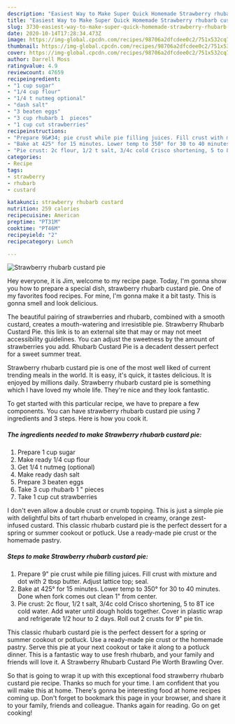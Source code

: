 ```yaml
---
description: "Easiest Way to Make Super Quick Homemade Strawberry rhubarb custard pie"
title: "Easiest Way to Make Super Quick Homemade Strawberry rhubarb custard pie"
slug: 3730-easiest-way-to-make-super-quick-homemade-strawberry-rhubarb-custard-pie
date: 2020-10-14T17:28:34.473Z
image: https://img-global.cpcdn.com/recipes/98706a2dfcdee0c2/751x532cq70/strawberry-rhubarb-custard-pie-recipe-main-photo.jpg
thumbnail: https://img-global.cpcdn.com/recipes/98706a2dfcdee0c2/751x532cq70/strawberry-rhubarb-custard-pie-recipe-main-photo.jpg
cover: https://img-global.cpcdn.com/recipes/98706a2dfcdee0c2/751x532cq70/strawberry-rhubarb-custard-pie-recipe-main-photo.jpg
author: Darrell Moss
ratingvalue: 4.9
reviewcount: 47659
recipeingredient:
- "1 cup sugar"
- "1/4 cup flour"
- "1/4 t nutmeg optional"
- "dash salt"
- "3 beaten eggs"
- "3 cup rhubarb 1  pieces"
- "1 cup cut strawberries"
recipeinstructions:
- "Prepare 9&#34; pie crust while pie filling juices. Fill crust with mixture and dot with 2 tbsp butter. Adjust lattice top; seal."
- "Bake at 425° for 15 minutes. Lower temp to 350° for 30 to 40 minutes. Done when fork comes out clean 1&#34; from center."
- "Pie crust: 2c flour, 1/2 t salt, 3/4c cold Crisco shortening, 5 to 8T ice cold water. Add water until dough holds together. Cover in plastic wrap and refrigerate 1/2 hour to 2 days. Roll out 2 crusts for 9&#34; pie tin."
categories:
- Recipe
tags:
- strawberry
- rhubarb
- custard

katakunci: strawberry rhubarb custard 
nutrition: 259 calories
recipecuisine: American
preptime: "PT31M"
cooktime: "PT46M"
recipeyield: "2"
recipecategory: Lunch

---
```



![Strawberry rhubarb custard pie](https://img-global.cpcdn.com/recipes/98706a2dfcdee0c2/751x532cq70/strawberry-rhubarb-custard-pie-recipe-main-photo.jpg)

Hey everyone, it is Jim, welcome to my recipe page. Today, I'm gonna show you how to prepare a special dish, strawberry rhubarb custard pie. One of my favorites food recipes. For mine, I'm gonna make it a bit tasty. This is gonna smell and look delicious.

The beautiful pairing of strawberries and rhubarb, combined with a smooth custard, creates a mouth-watering and irresistible pie. Strawberry Rhubarb Custard Pie. this link is to an external site that may or may not meet accessibility guidelines. You can adjust the sweetness by the amount of strawberries you add. Rhubarb Custard Pie is a decadent dessert perfect for a sweet summer treat.

Strawberry rhubarb custard pie is one of the most well liked of current trending meals in the world. It is easy, it's quick, it tastes delicious. It is enjoyed by millions daily. Strawberry rhubarb custard pie is something which I have loved my whole life. They're nice and they look fantastic.


To get started with this particular recipe, we have to prepare a few components. You can have strawberry rhubarb custard pie using 7 ingredients and 3 steps. Here is how you cook it.

<!--inarticleads1-->

##### The ingredients needed to make Strawberry rhubarb custard pie:

1. Prepare 1 cup sugar
1. Make ready 1/4 cup flour
1. Get 1/4 t nutmeg (optional)
1. Make ready dash salt
1. Prepare 3 beaten eggs
1. Take 3 cup rhubarb 1 &#34; pieces
1. Take 1 cup cut strawberries


I don&#39;t even allow a double crust or crumb topping. This is just a simple pie with delightful bits of tart rhubarb enveloped in creamy, orange zest-infused custard. This classic rhubarb custard pie is the perfect dessert for a spring or summer cookout or potluck. Use a ready-made pie crust or the homemade pastry. 

<!--inarticleads2-->

##### Steps to make Strawberry rhubarb custard pie:

1. Prepare 9&#34; pie crust while pie filling juices. Fill crust with mixture and dot with 2 tbsp butter. Adjust lattice top; seal.
1. Bake at 425° for 15 minutes. Lower temp to 350° for 30 to 40 minutes. Done when fork comes out clean 1&#34; from center.
1. Pie crust: 2c flour, 1/2 t salt, 3/4c cold Crisco shortening, 5 to 8T ice cold water. Add water until dough holds together. Cover in plastic wrap and refrigerate 1/2 hour to 2 days. Roll out 2 crusts for 9&#34; pie tin.


This classic rhubarb custard pie is the perfect dessert for a spring or summer cookout or potluck. Use a ready-made pie crust or the homemade pastry. Serve this pie at your next cookout or take it along to a potluck dinner. This is a fantastic way to use fresh rhubarb, and your family and friends will love it. A Strawberry Rhubarb Custard Pie Worth Brawling Over. 

So that is going to wrap it up with this exceptional food strawberry rhubarb custard pie recipe. Thanks so much for your time. I am confident that you will make this at home. There's gonna be interesting food at home recipes coming up. Don't forget to bookmark this page in your browser, and share it to your family, friends and colleague. Thanks again for reading. Go on get cooking!
